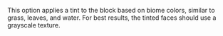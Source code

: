 This option applies a tint to the block based on biome colors, similar to grass, leaves, and water. For best results, the tinted faces should use a grayscale texture.